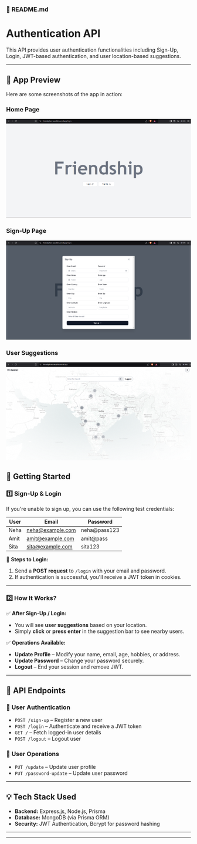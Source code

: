 

### 📌 **README.md**  

# **Authentication API**  
This API provides user authentication functionalities including Sign-Up, Login, JWT-based authentication, and user location-based suggestions.

---
## 📱 **App Preview**  
Here are some screenshots of the app in action:

### **Home Page**
![Home Page](frontend/public/home.png)

### **Sign-Up Page**
![Sign-Up Page](frontend/public/sign.png)

### **User Suggestions**
![User Suggestions](frontend/public/suggest.png)


## 🚀 **Getting Started**  


### **1️⃣ Sign-Up & Login**  
If you're unable to sign up, you can use the following test credentials:  

| User  | Email               | Password      |
|-------|---------------------|--------------|
| Neha  | neha@example.com    | neha@pass123 |
| Amit  | amit@example.com    | amit@pass    |
| Sita  | sita@example.com    | sita123      |

📌 **Steps to Login:**  
1. Send a **POST request** to `/login` with your email and password.  
2. If authentication is successful, you'll receive a JWT token in cookies.  

---

### **2️⃣ How It Works?**  

✅ **After Sign-Up / Login:**  
- You will see **user suggestions** based on your location.  
- Simply **click** or **press enter** in the suggestion bar to see nearby users.  

✅ **Operations Available:**  
- **Update Profile** – Modify your name, email, age, hobbies, or address.  
- **Update Password** – Change your password securely.  
- **Logout** – End your session and remove JWT.  

---

## 🔧 **API Endpoints**  

### 🔹 **User Authentication**  
- `POST /sign-up` – Register a new user  
- `POST /login` – Authenticate and receive a JWT token  
- `GET /` – Fetch logged-in user details  
- `POST /logout` – Logout user  

### 🔹 **User Operations**  
- `PUT /update` – Update user profile  
- `PUT /password-update` – Update user password  

---

## 💡 **Tech Stack Used**  
- **Backend:** Express.js, Node.js, Prisma  
- **Database:** MongoDB (via Prisma ORM)  
- **Security:** JWT Authentication, Bcrypt for password hashing  

---



---


